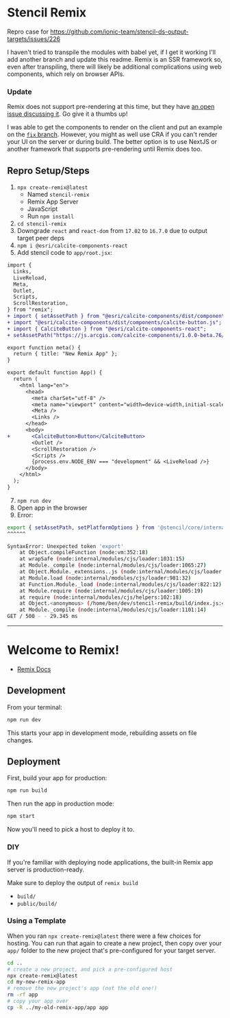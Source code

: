 # Stencil Remix
Repro case for https://github.com/ionic-team/stencil-ds-output-targets/issues/226

I haven't tried to transpile the modules with babel yet, if I get it working I'll add another branch and update this readme. Remix is an SSR framework so, even after transpiling, there will likely be additional complications using web components, which rely on browser APIs.

### Update
Remix does not support pre-rendering at this time, but they have [an open issue discussing it](https://github.com/remix-run/remix/issues/179). Go give it a thumbs up!

I was able to get the components to render on the client and put an example on the [`fix` branch](https://github.com/benelan/stencil-remix/tree/fix#stencil-remix). However, you might as well use CRA if you can't render your UI on the server or during build. The better option is to use NextJS or another framework that supports pre-rendering until Remix does too.


## Repro Setup/Steps

1. `npx create-remix@latest`
    - Named `stencil-remix`
    - Remix App Server
    - JavaScript
    - Run `npm install`
2. `cd stencil-remix`
3. Downgrade `react` and `react-dom` from `17.02` to `16.7.0` due to output target peer deps
4. `npm i @esri/calcite-components-react`
5.  Add stencil code to `app/root.jsx`:
``` diff
import {
  Links,
  LiveReload,
  Meta,
  Outlet,
  Scripts,
  ScrollRestoration,
} from "remix";
+ import { setAssetPath } from "@esri/calcite-components/dist/components";
+ import "@esri/calcite-components/dist/components/calcite-button.js";
+ import { CalciteButton } from "@esri/calcite-components-react";
+ setAssetPath("https://js.arcgis.com/calcite-components/1.0.0-beta.76/assets");

export function meta() {
  return { title: "New Remix App" };
}

export default function App() {
  return (
    <html lang="en">
      <head>
        <meta charSet="utf-8" />
        <meta name="viewport" content="width=device-width,initial-scale=1" />
        <Meta />
        <Links />
      </head>
      <body>
+       <CalciteButton>Button</CalciteButton>
        <Outlet />
        <ScrollRestoration />
        <Scripts />
        {process.env.NODE_ENV === "development" && <LiveReload />}
      </body>
    </html>
  );
}
```
7. `npm run dev`
8. Open app in the browser
9. Error:
```bash
export { setAssetPath, setPlatformOptions } from '@stencil/core/internal/client';
^^^^^^

SyntaxError: Unexpected token 'export'
    at Object.compileFunction (node:vm:352:18)
    at wrapSafe (node:internal/modules/cjs/loader:1031:15)
    at Module._compile (node:internal/modules/cjs/loader:1065:27)
    at Object.Module._extensions..js (node:internal/modules/cjs/loader:1153:10)
    at Module.load (node:internal/modules/cjs/loader:981:32)
    at Function.Module._load (node:internal/modules/cjs/loader:822:12)
    at Module.require (node:internal/modules/cjs/loader:1005:19)
    at require (node:internal/modules/cjs/helpers:102:18)
    at Object.<anonymous> (/home/ben/dev/stencil-remix/build/index.js:408:36)
    at Module._compile (node:internal/modules/cjs/loader:1101:14)
GET / 500 - - 29.345 ms
```


---

# Welcome to Remix!

- [Remix Docs](https://remix.run/docs)

## Development

From your terminal:

```sh
npm run dev
```

This starts your app in development mode, rebuilding assets on file changes.

## Deployment

First, build your app for production:

```sh
npm run build
```

Then run the app in production mode:

```sh
npm start
```

Now you'll need to pick a host to deploy it to.

### DIY

If you're familiar with deploying node applications, the built-in Remix app server is production-ready.

Make sure to deploy the output of `remix build`

- `build/`
- `public/build/`

### Using a Template

When you ran `npx create-remix@latest` there were a few choices for hosting. You can run that again to create a new project, then copy over your `app/` folder to the new project that's pre-configured for your target server.

```sh
cd ..
# create a new project, and pick a pre-configured host
npx create-remix@latest
cd my-new-remix-app
# remove the new project's app (not the old one!)
rm -rf app
# copy your app over
cp -R ../my-old-remix-app/app app
```
